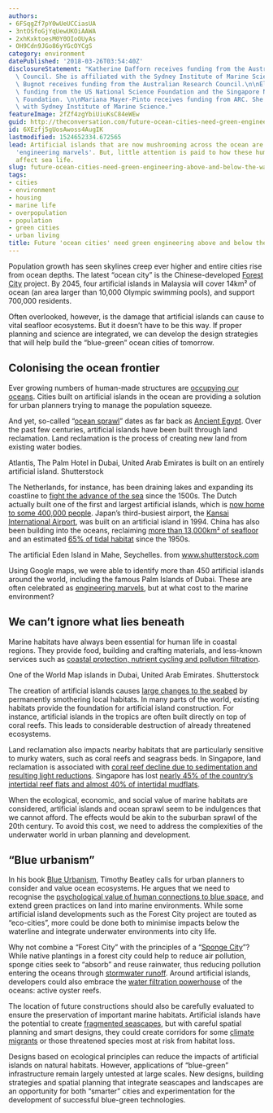 ```yaml
---
authors:
- 6FSqgZf7pY0wUeUCCiasUA
- 3ntOSfoGjYqUewUKOiAAWA
- 2xhKxktoesM0Y0OIoOUyAs
- OH9Cdn9JGo86yYGcOYCgS
category: environment
datePublished: '2018-03-26T03:54:40Z'
disclosureStatement: "Katherine Dafforn receives funding from the Australian Research\
  \ Council. She is affiliated with the Sydney Institute of Marine Science. \n\nAna\
  \ Bugnot receives funding from the Australian Research Council.\n\nEliza Heery receives\
  \ funding from the US National Science Foundation and the Singapore National Research\
  \ Foundation. \n\nMariana Mayer-Pinto receives funding from ARC. She is affiliated\
  \ with Sydney Institute of Marine Science."
featureImage: 2fZf4zgYbiUiuKsC84eWEw
guid: http://theconversation.com/future-ocean-cities-need-green-engineering-above-and-below-the-waterline-93843
id: 6XEzfj5gUosAwoss4AugIK
lastmodified: 1524652334.672565
lead: Artificial islands that are now mushrooming across the ocean are regarded as
  'engineering marvels'. But, little attention is paid to how these human-made structures
  affect sea life.
slug: future-ocean-cities-need-green-engineering-above-and-below-the-waterline
tags:
- cities
- environment
- housing
- marine life
- overpopulation
- population
- green cities
- urban living
title: Future 'ocean cities' need green engineering above and below the waterline
---
```

Population growth has seen skylines creep ever higher and entire cities rise from ocean depths. The latest “ocean city” is the Chinese-developed [Forest City](https://cgpvforestcity.wordpress.com/category/press-release/) project. By 2045, four artificial islands in Malaysia will cover 14km² of ocean (an area larger than 10,000 Olympic swimming pools), and support 700,000 residents. 

Often overlooked, however, is the damage that artificial islands can cause to vital seafloor ecosystems. But it doesn’t have to be this way. If proper planning and science are integrated, we can develop the design strategies that will help build the “blue-green” ocean cities of tomorrow.


## Colonising the ocean frontier

Ever growing numbers of human-made structures are [occupying our oceans](https://theconversation.com/concrete-coastlines-its-time-to-tackle-our-marine-urban-sprawl-38175). Cities built on artificial islands in the ocean are providing a solution for urban planners trying to manage the population squeeze. 

And yet, so-called “[ocean sprawl](https://esajournals.onlinelibrary.wiley.com/doi/abs/10.1890/110246?af=R)” dates as far back as [Ancient Egypt](http://www1.frm.utn.edu.ar/laboratorio_hidraulica/Biblioteca_Virtual/Coastal%20Engineering%20Manual%20-%20Part%20I/Part_I-Chap_3entire.pdf). Over the past few centuries, artificial islands have been built through land reclamation. Land reclamation is the process of creating new land from existing water bodies.

Atlantis, The Palm Hotel in Dubai, United Arab Emirates is built on an entirely artificial island. Shutterstock

The Netherlands, for instance, has been draining lakes and expanding its coastline to [fight the advance of the sea](https://onlinelibrary.wiley.com/doi/abs/10.1002/ird.340) since the 1500s. The Dutch actually built one of the first and largest artificial islands, which is [now home to some 400,000 people](https://www.tourism-review.com/travel-tourism-magazine-flevoland-worlds-largest-artificial-island--article2372). Japan’s third-busiest airport, the [Kansai International Airport](https://www.kansai-airport.or.jp/en/), was built on an artificial island in 1994. China has also been building into the oceans, reclaiming [more than 13,000km² of seafloor](https://www.sciencedirect.com/science/article/pii/S0964569114000696) and an estimated [65% of tidal habitat](https://esajournals.onlinelibrary.wiley.com/doi/epdf/10.1890/130260) since the 1950s.

The artificial Eden Island in Mahe, Seychelles. from www.shutterstock.com

Using Google maps, we were able to identify more than 450 artificial islands around the world, including the famous Palm Islands of Dubai. These are often celebrated as [engineering marvels](https://www.iveyengineering.com/modern-engineering-marvels/), but at what cost to the marine environment?

## We can’t ignore what lies beneath

Marine habitats have always been essential for human life in coastal regions. They provide food, building and crafting materials, and less-known services such as [coastal protection, nutrient cycling and pollution filtration](https://esajournals.onlinelibrary.wiley.com/doi/full/10.1890/10-1510.1).

One of the World Map islands in Dubai, United Arab Emirates. Shutterstock

The creation of artificial islands causes [large changes to the seabed](https://www.sciencedirect.com/science/article/pii/S0022098117300606) by permanently smothering local habitats. In many parts of the world, existing habitats provide the foundation for artificial island construction. For instance, artificial islands in the tropics are often built directly on top of coral reefs. This leads to considerable destruction of already threatened ecosystems. 

Land reclamation also impacts nearby habitats that are particularly sensitive to murky waters, such as coral reefs and seagrass beds. In Singapore, land reclamation is associated with [coral reef decline due to sedimentation and resulting light reductions](https://www.researchgate.net/profile/L_Chou/publication/285088156_Response_of_Singapore_reefs_to_land_reclamation/links/569c63b008aea1476954792e.pdf). Singapore has lost [nearly 45% of the country’s intertidal reef flats and almost 40% of intertidal mudflats](https://www.sciencedirect.com/science/article/pii/S096456911400355X).

When the ecological, economic, and social value of marine habitats are considered, artificial islands and ocean sprawl seem to be indulgences that we cannot afford. The effects would be akin to the suburban sprawl of the 20th century. To avoid this cost, we need to address the complexities of the underwater world in urban planning and development.

## “Blue urbanism”

In his book [Blue Urbanism](http://blueurbanism.org/blue-urbanism-cities-and-oceans-together/), Timothy Beatley calls for urban planners to consider and value ocean ecosystems. He argues that we need to recognise the [psychological value of human connections to blue space](http://bigthink.com/articles/need-a-nature-break-why-blue-is-the-new-green-for-stress-relief), and extend green practices on land into marine environments. While some artificial island developments such as the Forest City project are touted as “eco-cities”, more could be done both to minimise impacts below the waterline and integrate underwater environments into city life. 

Why not combine a “Forest City” with the principles of a “[Sponge City](https://theconversation.com/chinas-sponge-cities-aim-to-re-use-70-of-rainwater-heres-how-83327)”? While native plantings in a forest city could help to reduce air pollution, sponge cities seek to “absorb” and reuse rainwater, thus reducing pollution entering the oceans through [stormwater runoff](https://theconversation.com/massive-storms-are-pumping-pollution-into-our-oceans-time-to-clean-up-our-cities-60551). Around artificial islands, developers could also embrace the [water filtration powerhouse](https://www.scapestudio.com/projects/oyster-tecture/) of the oceans: active oyster reefs. 

The location of future constructions should also be carefully evaluated to ensure the preservation of important marine habitats. Artificial islands have the potential to create [fragmented seascapes](https://theconversation.com/our-oceans-are-out-of-balance-can-we-learn-some-tips-from-feng-shui-64975), but with careful spatial planning and smart designs, they could create corridors for some [climate migrants](https://mashable.com/2015/06/01/global-warming-huge-oceans-shift/#66PBDFJxyuq4) or those threatened species most at risk from habitat loss.

Designs based on ecological principles can reduce the impacts of artificial islands on natural habitats. However, applications of “blue-green” infrastructure remain largely untested at large scales. New designs, building strategies and spatial planning that integrate seascapes and landscapes are an opportunity for both “smarter” cities and experimentation for the development of successful blue-green technologies.